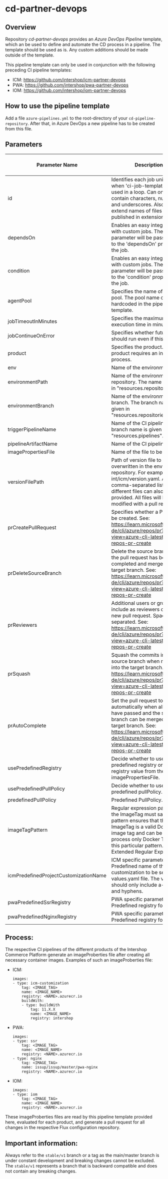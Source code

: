 
# cd-partner-devops

## Overview

Repository *cd-partner-devops* provides an *Azure DevOps Pipeline* template, which an be used to define and automate the CD process in a pipeline.
The template should be used as is. Any custom additions should be made outside of the template.

This pipeline template can only be used in conjunction with the following preceding CI pipeline templates:

- ICM: https://github.com/intershop/icm-partner-devops
- PWA: https://github.com/intershop/pwa-partner-devops
- IOM: https://github.com/intershop/iom-partner-devops

## How to use the pipeline template

Add a file `azure-pipelines.yml` to the root-directory of your `cd-pipeline-repository`. After that, in Azure DevOps a new pipeline has to be created from this file.

## Parameters

| Parameter Name | Description | Default Value | Required (Default) | Only for Product | Options |
|---|---|---|---|---|---|
| id | Identifies each job uniquely when 'ci-job-template.yml' is used in a loop. Can only contain characters, numbers, and underscores. Also used to extend names of files published in extensions. |  | No |  |  |
| dependsOn | Enables an easy integration with custom jobs. The parameter will be passed as is to the 'dependsOn' property of the job. |  | No |  |  |
| condition | Enables an easy integration with custom jobs. The parameter will be passed as is to the 'condition' property of the job. |  | No |  |  |
| agentPool | Specifies the name of the agent pool. The pool name cannot be hardcoded in the pipeline template. |  | Yes |  |  |
| jobTimeoutInMinutes | Specifies the maximum job execution time in minutes. | 300 | Yes |  |  |
| jobContinueOnError | Specifies whether future jobs should run even if this job fails. | false | Yes |  |  |
| product | Specifies the product. Each product requires an individual process. |  | Yes |  | icm,pwa |
| env | Name of the environment. |  | Yes |  |  |
| environmentPath | Name of the environments repository. The name is given in "resources.repositories". | environments | Yes |  |  |
| environmentBranch | Name of the environments branch. The branch name is given in "resources.repositories". | master | Yes |  |  |
| triggerPipelineName | Name of the CI pipeline. The branch name is given in "resources.pipelines". |  | Yes |  |  |
| pipelineArtifactName | Name of the CI pipeline artifact. | image | Yes |  |  |
| imagePropertiesFile | Name of the file to be analyzed. | imageProperties.yaml | Yes |  |  |
| versionFilePath | Path of version file to be overwritten in the environment repository. For example: int/icm/version.yaml. A comma-separated list of different files can also be provided. All files will be modified with a pull request. |  | Yes |  |  |
| prCreatePullRequest | Specifies whether a PR should be created. See: https://learn.microsoft.com/de-de/cli/azure/repos/pr?view=azure-cli-latest#az-repos-pr-create | true | Yes |  |  |
| prDeleteSourceBranch | Delete the source branch after the pull request has been completed and merged into the target branch. See: https://learn.microsoft.com/de-de/cli/azure/repos/pr?view=azure-cli-latest#az-repos-pr-create | true | Yes |  |  |
| prReviewers | Additional users or groups to include as reviewers on the new pull request. Space separated. See: https://learn.microsoft.com/de-de/cli/azure/repos/pr?view=azure-cli-latest#az-repos-pr-create |  | No |  |  |
| prSquash | Squash the commits in the source branch when merging into the target branch. See: https://learn.microsoft.com/de-de/cli/azure/repos/pr?view=azure-cli-latest#az-repos-pr-create | true | Yes |  |  |
| prAutoComplete | Set the pull request to complete automatically when all policies have passed and the source branch can be merged into the target branch. See: https://learn.microsoft.com/de-de/cli/azure/repos/pr?view=azure-cli-latest#az-repos-pr-create | true | Yes |  |  |
| usePredefinedRegistry | Decide whether to use a predefined registry or the registry value from the imagePropertiesFile. | false | Yes | pwa |  |
| usePredefinedPullPolicy | Decide whether to use a predefined pullPolicy.  | false | No | icm |  |
| predefinedPullPolicy | Predefined PullPolicy. | IfNotPresent | No | icm |  |
| imageTagPattern | Regular expression pattern that the ImageTag must satisfy. This pattern ensures that the ImageTag is a valid Docker image tag and can be used to process only Docker Tags with this particular pattern. (POSIX-Extended Regular Expressions) | ^[^\s][[:graph:]]*$ | Yes |  |  |
| icmPredefinedProjectCustomizationName | ICM specific parameter. Predefined name of the project customization to be set in the values.yaml file. The value should only include a-z, 0-9, and hyphens. | icm-as-customization-project-icm | Yes | icm |  |
| pwaPredefinedSsrRegistry | PWA specific parameter. Predefined registry for SSR. |  | No | pwa |  |
| pwaPredefinedNginxRegistry | PWA specific parameter. Predefined registry for Nginx. |  | No | pwa |  |

## Process:

The respective CI pipelines of the different products of the Intershop Commerce Platform generate an imageProberties file after creating all necessary container images. Examples of such an imageProberties file:

- ICM:
    ```
    images:
    - type: icm-customization
        tag: <IMAGE_TAG>
        name: <IMAGE_NAME>
        registry: <NAME>.azurecr.io
        buildWith:
        - type: buildWith
            tag: 11.X.X
            name: <IMAGE_NAME>
            registry: intershop
    ```

- PWA:
    ```
    images:
    - type: ssr
        tag: <IMAGE_TAG>
        name: <IMAGE_NAME>
        registry: <NAME>.azurecr.io
    - type: nginx
        tag: <IMAGE_TAG>
        name: issup/issup/master/pwa-nginx
        registry: <NAME>.azurecr.io
    ```
    
- IOM:
    ```
    images:
    - type: iom
        tag: <IMAGE_TAG>
        name: <IMAGE_NAME>
        registry: <NAME>.azurecr.io
    ```

These imageProberties files are read by this pipeline template provided here, evaluated for each product, and generate a pull request for all changes in the respective Flux configuration repository.

## Important information:

Always refer to the `stable/v1` branch or a tag as the main/master branch is under constant development and breaking changes cannot be excluded. The `stable/v1` represents a branch that is backward compatible and does not contain any breaking changes.


